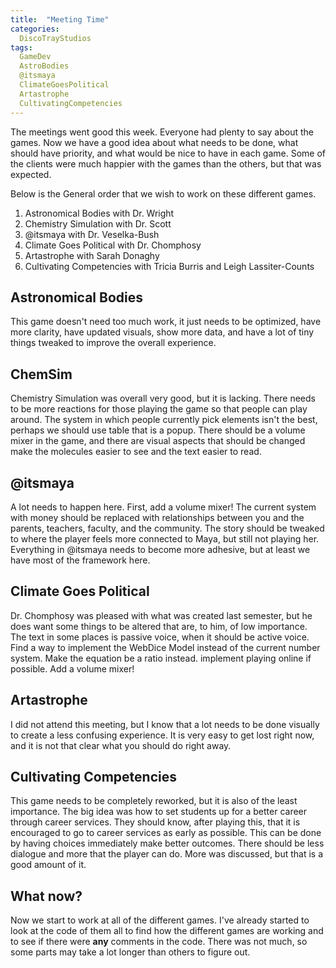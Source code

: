 ```yaml
---
title:  "Meeting Time"
categories:
  DiscoTrayStudios
tags:
  GameDev
  AstroBodies
  @itsmaya
  ClimateGoesPolitical
  Artastrophe
  CultivatingCompetencies
---
```

The meetings went good this week. Everyone had plenty to say about the games.
Now we have a good idea about what needs to be done, what should have priority, and what would be nice to have in each game.
Some of the clients were much happier with the games than the others, but that was expected.

Below is the General order that we wish to work on these different games.

1. Astronomical Bodies with Dr. Wright
1. Chemistry Simulation with Dr. Scott
1. @itsmaya with Dr. Veselka-Bush
1. Climate Goes Political with Dr. Chomphosy
1. Artastrophe with Sarah Donaghy
1. Cultivating Competencies with Tricia Burris and Leigh Lassiter-Counts

## Astronomical Bodies

This game doesn't need too much work, it just needs to be optimized, have more clarity, have updated visuals, show more data, and have a lot of tiny things tweaked to improve the overall experience.

## ChemSim

Chemistry Simulation was overall very good, but it is lacking. There needs to be more reactions for those playing the game so that people can play around.
The system in which people currently pick elements isn't the best, perhaps we should use table that is a popup. There should be a volume mixer in the game, and there are visual aspects that should be changed make the molecules easier to see and the text easier to read.

## @itsmaya

A lot needs to happen here. First, add a volume mixer! The current system with money should be replaced with relationships between you and the parents, teachers, faculty, and the community.
The story should be tweaked to where the player feels more connected to Maya, but still not playing her.
Everything in @itsmaya needs to become more adhesive, but at least we have most of the framework here.

## Climate Goes Political

Dr. Chomphosy was pleased with what was created last semester, but he does want some things to be altered that are, to him, of low importance.
The text in some places is passive voice, when it should be active voice.
Find a way to implement the WebDice Model instead of the current number system.
Make the equation be a ratio instead.
implement playing online if possible.
Add a volume mixer!

## Artastrophe

I did not attend this meeting, but I know that a lot needs to be done visually to create a less confusing experience.
It is very easy to get lost right now, and it is not that clear what you should do right away.

## Cultivating Competencies

This game needs to be completely reworked, but it is also of the least importance.
The big idea was how to set students up for a better career through career services.
They should know, after playing this, that it is encouraged to go to career services as early as possible.
This can be done by having choices immediately make better outcomes.
There should be less dialogue and more that the player can do.
More was discussed, but that is a good amount of it.

## **What now?**

Now we start to work at all of the different games.
I've already started to look at the code of them all to find how the different games are working and to see if there were **any** comments in the code.
There was not much, so some parts may take a lot longer than others to figure out.
